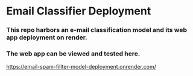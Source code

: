 # Email Classifier Deployment
### This repo harbors an e-mail classification model and its web app deployment on render.
### The web app can be viewed and tested here.
https://email-spam-fillter-model-deployment.onrender.com/
